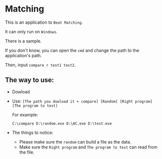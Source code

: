# Matching

This is an application to `Beat Matching`.

It can only run on `Windows`.

There is a sample.

If you don't know, you can open the `cmd` and change the path to the application's path.

Then, input `compare r test1 test2`.

## The way to use:
- Dowload
- Use:
  `[The path you dowload it + compare] [Random] [Right program] [The program to test]`
  
  For example:
  
  `C:\compare D:\random.exe D:\AC.exe D:\test.exe`
 
- The things to notice:
  - Please make sure the `random` can build a file as the data.
  - Make sure the `Right program` and `The program to test` can read from the file.
